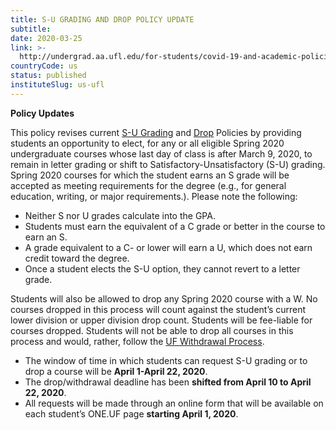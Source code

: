 ```yaml
---
title: S-U GRADING AND DROP POLICY UPDATE
subtitle: 
date: 2020-03-25
link: >-
  http://undergrad.aa.ufl.edu/for-students/covid-19-and-academic-policies/
countryCode: us
status: published
instituteSlug: us-ufl
---
```

**Policy Updates**

This policy revises current [S-U Grading](https://catalog.ufl.edu/UGRD/academic-regulations/grades-grading-policies/) and [Drop](https://catalog.ufl.edu/UGRD/academic-regulations/dropping-courses-withdrawals/) Policies by providing students an opportunity to elect, for any or all eligible Spring 2020 undergraduate courses whose last day of class is after March 9, 2020, to remain in letter grading or shift to Satisfactory-Unsatisfactory (S-U) grading.  Spring 2020 courses for which the student earns an S grade will be accepted as meeting requirements for the degree (e.g., for general education, writing, or major requirements.). Please note the following:

  * Neither S nor U grades calculate into the GPA.
  * Students must earn the equivalent of a C grade or better in the course to earn an S.
  * A grade equivalent to a C- or lower will earn a U, which does not earn credit toward the degree.
  * Once a student elects the S-U option, they cannot revert to a letter grade.



 

Students will also be allowed to drop any Spring 2020 course with a W.  No courses dropped in this process will count against the student’s current lower division or upper division drop count.  Students will be fee-liable for courses dropped. Students will not be able to drop all courses in this process and would, rather, follow the [UF Withdrawal Process](https://registrar.ufl.edu/services/withdrawals.html). 

 

  * The window of time in which students can request S-U grading or to drop a course will be **April 1-April 22, 2020**. 
  * The drop/withdrawal deadline has been **shifted from April 10 to April 22, 2020**. 
  * All requests will be made through an online form that will be available on each student’s ONE.UF page **starting April 1, 2020**. 


